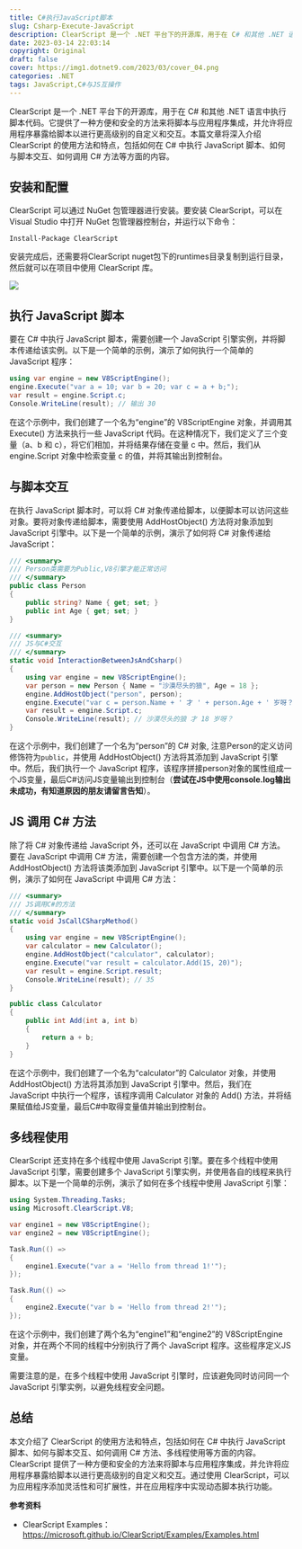 ```yaml
---
title: C#执行JavaScript脚本
slug: Csharp-Execute-JavaScript
description: ClearScript 是一个 .NET 平台下的开源库，用于在 C# 和其他 .NET 语言中执行脚本代码。
date: 2023-03-14 22:03:14
copyright: Original
draft: false
cover: https://img1.dotnet9.com/2023/03/cover_04.png
categories: .NET
tags: JavaScript,C#与JS互操作
---
```


ClearScript 是一个 .NET 平台下的开源库，用于在 C# 和其他 .NET 语言中执行脚本代码。它提供了一种方便和安全的方法来将脚本与应用程序集成，并允许将应用程序暴露给脚本以进行更高级别的自定义和交互。本篇文章将深入介绍 ClearScript 的使用方法和特点，包括如何在 C# 中执行 JavaScript 脚本、如何与脚本交互、如何调用 C# 方法等方面的内容。

## 安装和配置

ClearScript 可以通过 NuGet 包管理器进行安装。要安装 ClearScript，可以在 Visual Studio 中打开 NuGet 包管理器控制台，并运行以下命令：

```shell
Install-Package ClearScript
```

安装完成后，还需要将ClearScript nuget包下的runtimes目录复制到运行目录，然后就可以在项目中使用 ClearScript 库。

![](https://img1.dotnet9.com/2023/03/0401.png)

## 执行 JavaScript 脚本

要在 C# 中执行 JavaScript 脚本，需要创建一个 JavaScript 引擎实例，并将脚本传递给该实例。以下是一个简单的示例，演示了如何执行一个简单的 JavaScript 程序：

```csharp
using var engine = new V8ScriptEngine();
engine.Execute("var a = 10; var b = 20; var c = a + b;");
var result = engine.Script.c;
Console.WriteLine(result); // 输出 30
```

在这个示例中，我们创建了一个名为“engine”的 V8ScriptEngine 对象，并调用其 Execute() 方法来执行一些 JavaScript 代码。在这种情况下，我们定义了三个变量（a、b 和 c），将它们相加，并将结果存储在变量 c 中。然后，我们从 engine.Script 对象中检索变量 c 的值，并将其输出到控制台。

## 与脚本交互

在执行 JavaScript 脚本时，可以将 C# 对象传递给脚本，以便脚本可以访问这些对象。要将对象传递给脚本，需要使用 AddHostObject() 方法将对象添加到 JavaScript 引擎中。以下是一个简单的示例，演示了如何将 C# 对象传递给 JavaScript：

```csharp
/// <summary>
/// Person类需要为Public,V8引擎才能正常访问
/// </summary>
public class Person
{
    public string? Name { get; set; }
    public int Age { get; set; }
}

/// <summary>
/// JS与C#交互
/// </summary>
static void InteractionBetweenJsAndCsharp()
{
    using var engine = new V8ScriptEngine();
    var person = new Person { Name = "沙漠尽头的狼", Age = 18 };
    engine.AddHostObject("person", person);
    engine.Execute("var c = person.Name + ' 才 ' + person.Age + ' 岁呀？';");
    var result = engine.Script.c;
    Console.WriteLine(result); // 沙漠尽头的狼 才 18 岁呀？
}
```

在这个示例中，我们创建了一个名为“person”的 C# 对象, 注意Person的定义访问修饰符为`public`，并使用 AddHostObject() 方法将其添加到 JavaScript 引擎中。然后，我们执行一个 JavaScript 程序，该程序拼接person对象的属性组成一个JS变量，最后C#访问JS变量输出到控制台（**尝试在JS中使用console.log输出未成功，有知道原因的朋友请留言告知**）。

## JS 调用 C# 方法

除了将 C# 对象传递给 JavaScript 外，还可以在 JavaScript 中调用 C# 方法。要在 JavaScript 中调用 C# 方法，需要创建一个包含方法的类，并使用 AddHostObject() 方法将该类添加到 JavaScript 引擎中。以下是一个简单的示例，演示了如何在 JavaScript 中调用 C# 方法：

```csharp
/// <summary>
/// JS调用C#的方法
/// </summary>
static void JsCallCSharpMethod()
{
    using var engine = new V8ScriptEngine();
    var calculator = new Calculator();
    engine.AddHostObject("calculator", calculator);
    engine.Execute("var result = calculator.Add(15, 20)");
    var result = engine.Script.result;
    Console.WriteLine(result); // 35
}

public class Calculator
{
    public int Add(int a, int b)
    {
        return a + b;
    }
}
```

在这个示例中，我们创建了一个名为“calculator”的 Calculator 对象，并使用 AddHostObject() 方法将其添加到 JavaScript 引擎中。然后，我们在 JavaScript 中执行一个程序，该程序调用 Calculator 对象的 Add() 方法，并将结果赋值给JS变量，最后C#中取得变量值并输出到控制台。

## 多线程使用

ClearScript 还支持在多个线程中使用 JavaScript 引擎。要在多个线程中使用 JavaScript 引擎，需要创建多个 JavaScript 引擎实例，并使用各自的线程来执行脚本。以下是一个简单的示例，演示了如何在多个线程中使用 JavaScript 引擎：

```csharp
using System.Threading.Tasks;
using Microsoft.ClearScript.V8;

var engine1 = new V8ScriptEngine();
var engine2 = new V8ScriptEngine();

Task.Run(() =>
{
    engine1.Execute("var a = 'Hello from thread 1!'");
});

Task.Run(() =>
{
    engine2.Execute("var b = 'Hello from thread 2!'");
});
```

在这个示例中，我们创建了两个名为“engine1”和“engine2”的 V8ScriptEngine 对象，并在两个不同的线程中分别执行了两个 JavaScript 程序。这些程序定义JS变量。

需要注意的是，在多个线程中使用 JavaScript 引擎时，应该避免同时访问同一个 JavaScript 引擎实例，以避免线程安全问题。

## 总结

本文介绍了 ClearScript 的使用方法和特点，包括如何在 C# 中执行 JavaScript 脚本、如何与脚本交互、如何调用 C# 方法、多线程使用等方面的内容。ClearScript 提供了一种方便和安全的方法来将脚本与应用程序集成，并允许将应用程序暴露给脚本以进行更高级别的自定义和交互。通过使用 ClearScript，可以为应用程序添加灵活性和可扩展性，并在应用程序中实现动态脚本执行功能。

**参考资料**

- ClearScript Examples：https://microsoft.github.io/ClearScript/Examples/Examples.html